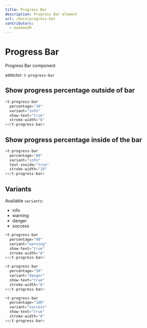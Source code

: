```yaml
---
title: Progress Bar
description: Progress Bar element
url: /docs/progress-bar
contributors:
  - maomaoZH
---
```


# Progress Bar

Progress Bar component

selector: `t-progress-bar`

## Show progress percentage outside of bar

```javascript
<t-progress-bar
  percentage="30"
  variant="info"
  show-text="true"
  stroke-width="6"
></t-progress-bar>
```

<div class="demo-container">
  <t-progress-bar
      percentage="30"
      variant="info"
      show-text="true"
      stroke-width="6"
    ></t-progress-bar>
</div>

## Show progress percentage inside of the bar

```javascript
<t-progress-bar
  percentage="80"
  variant="info"
  text-inside="true"
  stroke-width="18"
></t-progress-bar>
```

<div class="demo-container">
  <t-progress-bar
      percentage="80"
      variant="info"
      text-inside="true"
      stroke-width="18"
    ></t-progress-bar>
</div>

## Variants

Available `variants`:

- info
- warning
- danger
- success

```javascript
<t-progress-bar
  percentage="80"
  variant="warning"
  show-text="true"
  stroke-width="6"
></t-progress-bar>
```

<div class="demo-container">
  <t-progress-bar
      percentage="80"
      variant="warning"
      show-text="true"
      stroke-width="6"
    ></t-progress-bar>
</div>

```javascript
<t-progress-bar
  percentage="50"
  variant="danger"
  show-text="true"
  stroke-width="6"
></t-progress-bar>
```

<div class="demo-container">
  <t-progress-bar
      percentage="50"
      variant="danger"
      show-text="true"
      stroke-width="6"
    ></t-progress-bar>
</div>

```javascript
<t-progress-bar
  percentage="100"
  variant="success"
  show-text="true"
  stroke-width="6"
></t-progress-bar>
```

<div class="demo-container">
  <t-progress-bar
      percentage="100"
      variant="success"
      show-text="true"
      stroke-width="6"
    ></t-progress-bar>
</div>
